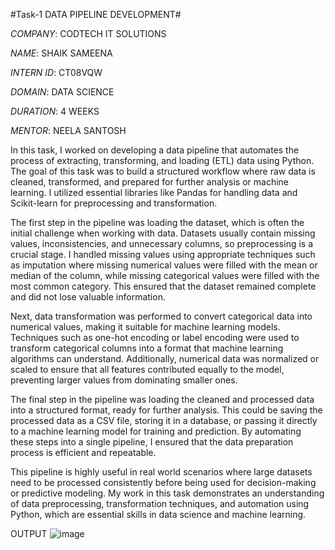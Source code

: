 #Task-1 DATA PIPELINE DEVELOPMENT#

*COMPANY*: CODTECH IT SOLUTIONS

*NAME*: SHAIK SAMEENA

*INTERN ID*: CT08VQW

*DOMAIN*: DATA SCIENCE

*DURATION*: 4 WEEKS

*MENTOR*: NEELA SANTOSH

In this task, I worked on developing a data pipeline that automates the process of extracting, transforming, and loading (ETL) data using Python. The goal of this task was to build a structured workflow where raw data is cleaned, transformed, and prepared for further analysis or machine learning. I utilized essential libraries like Pandas for handling data and Scikit-learn for preprocessing and transformation.

The first step in the pipeline was loading the dataset, which is often the initial challenge when working with data. Datasets usually contain missing values, inconsistencies, and unnecessary columns, so preprocessing is a crucial stage. I handled missing values using appropriate techniques such as imputation where missing numerical values were filled with the mean or median of the column, while missing categorical values were filled with the most common category. This ensured that the dataset remained complete and did not lose valuable information.

Next, data transformation was performed to convert categorical data into numerical values, making it suitable for machine learning models. Techniques such as one-hot encoding or label encoding were used to transform categorical columns into a format that machine learning algorithms can understand. Additionally, numerical data was normalized or scaled to ensure that all features contributed equally to the model, preventing larger values from dominating smaller ones.

The final step in the pipeline was loading the cleaned and processed data into a structured format, ready for further analysis. This could be saving the processed data as a CSV file, storing it in a database, or passing it directly to a machine learning model for training and prediction. By automating these steps into a single pipeline, I ensured that the data preparation process is efficient and repeatable.

This pipeline is highly useful in real world scenarios where large datasets need to be processed consistently before being used for decision-making or predictive modeling. My work in this task demonstrates an understanding of data preprocessing, transformation techniques, and automation using Python, which are essential skills in data science and machine learning.

OUTPUT
![image](https://github.com/user-attachments/assets/ed939a4b-d59f-43fc-bff2-ebcd2a1bf1d1)
